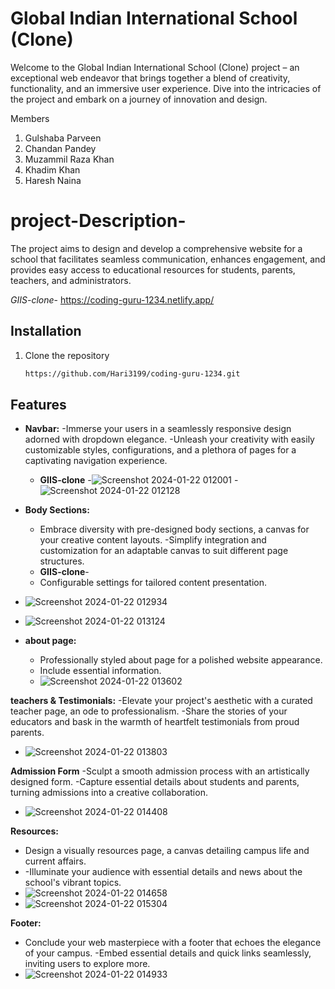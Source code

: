 # Global Indian International School (Clone)
Welcome to the Global Indian International School (Clone) project – an exceptional web endeavor that brings together a blend of creativity, functionality, and an immersive user experience. Dive into the intricacies of the project and embark on a journey of innovation and design.

Members
1. Gulshaba Parveen
2. Chandan Pandey
3. Muzammil Raza Khan
4. Khadim Khan
5. Haresh Naina
   

# project-Description-
The project aims to design and develop a comprehensive website for a school that facilitates seamless communication, enhances engagement, and provides easy access to educational resources for students, parents, teachers, and administrators.

*GIIS-clone*- https://coding-guru-1234.netlify.app/

## Installation
1. Clone the repository
   ```bash
   https://github.com/Hari3199/coding-guru-1234.git
## Features
- **Navbar:**
  -Immerse your users in a seamlessly responsive design adorned with dropdown elegance.
  -Unleash your creativity with easily customizable styles, configurations, and a plethora of pages for a captivating navigation experience.
  - **GIIS-clone**
  -![Screenshot 2024-01-22 012001](https://github.com/Hari3199/coding-guru-1234/assets/140305265/ba494198-7be0-430f-bbfa-21b056a39492)
  -![Screenshot 2024-01-22 012128](https://github.com/Hari3199/coding-guru-1234/assets/140305265/944cb48b-fb5c-4c1c-a79e-edd4cc86cdeb)
  
- **Body Sections:**
  - Embrace diversity with pre-designed body sections, a canvas for your creative content layouts.
   -Simplify integration and customization for an adaptable canvas to suit different page structures.
  - **GIIS-clone**-
  - Configurable settings for tailored content presentation.
 - ![Screenshot 2024-01-22 012934](https://github.com/Hari3199/coding-guru-1234/assets/140305265/01209586-b86e-46fe-8a4d-9dcafc623ae2)
 - ![Screenshot 2024-01-22 013124](https://github.com/Hari3199/coding-guru-1234/assets/140305265/ca213b37-78bd-4a66-b4ed-b46169eb4449)


- **about page:**
  - Professionally styled about page for a polished website appearance.
  - Include essential information.
  - ![Screenshot 2024-01-22 013602](https://github.com/Hari3199/coding-guru-1234/assets/140305265/d55e256c-290d-42a4-99ce-ebb0f8dfe306)
 
**teachers & Testimonials:**
  -Elevate your project's aesthetic with a curated teacher page, an ode to professionalism.
  -Share the stories of your educators and bask in the warmth of heartfelt testimonials from proud parents.
  - ![Screenshot 2024-01-22 013803](https://github.com/Hari3199/coding-guru-1234/assets/140305265/963eee47-aeeb-418d-931d-e6142887e372)

**Admission Form**
  -Sculpt a smooth admission process with an artistically designed form.
   -Capture essential details about students and parents, turning admissions into a creative collaboration.
  - ![Screenshot 2024-01-22 014408](https://github.com/Hari3199/coding-guru-1234/assets/140305265/3c1cd8e8-d754-413a-8a6a-022f592e9580)

**Resources:**
  - Design a visually resources page, a canvas detailing campus life and current affairs.
-  -Illuminate your audience with essential details and news about the school's vibrant topics.
  - ![Screenshot 2024-01-22 014658](https://github.com/Hari3199/coding-guru-1234/assets/140305265/6a8642ac-fd98-407a-8a62-c56efca6b411)
  - ![Screenshot 2024-01-22 015304](https://github.com/Hari3199/coding-guru-1234/assets/140305265/cd07deb6-a1be-4879-b6a6-824f371b99fe)



**Footer:**
  - Conclude your web masterpiece with a footer that echoes the elegance of your campus.
   -Embed essential details and quick links seamlessly, inviting users to explore more.
  - ![Screenshot 2024-01-22 014933](https://github.com/Hari3199/coding-guru-1234/assets/140305265/2cd0dc66-f35d-4a1e-a7c8-0bb72009ae08)



